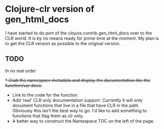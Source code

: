 # Clojure-clr version of gen_html_docs

I have started to do port of the clojure.contrib.gen_html_docs over to the CLR world.  It is by no means ready for prime time at the moment. My plan is to get the CLR version as possible to the original version.

## TODO
In no real order

<del> * Grab the namespace metadata and display the documentation like the function/var docs. </del>
* Link to the code for the function
* Add 'real' CLR only documentation support.  Currently it will only document functions that live in a file that have CLR in the path. Obviously this isn't the best way to go.  I'd like to add something to functions that flag them as clr only.
* A better way to construct the Namespace TOC on the left of the page. 